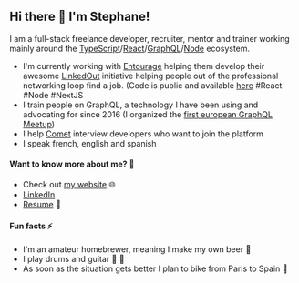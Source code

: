 ## Hi there 👋 I'm Stephane!

I am a full-stack freelance developer, recruiter, mentor and trainer working mainly around the [TypeScript](https://www.typescriptlang.org/)/[React](https://reactjs.org/)/[GraphQL](https://graphql.org/)/[Node](https://nodejs.org/) ecosystem.

- I'm currently working with [Entourage](https://www.entourage.social/) helping them develop their awesome [LinkedOut](https://www.linkedout.fr/) initiative helping people out of the professional networking loop find a job. (Code is public and available [here](https://github.com/ReseauEntourage/entourage-job) #React #Node #NextJS
- I train people on GraphQL, a technology I have been using and advocating for since 2016 (I organized the [first european GraphQL Meetup](https://www.meetup.com/fr-FR/GraphQL-Paris/events/231911562/))
- I help [Comet](https://www.comet.co/) interview developers who want to join the platform
- I speak french, english and spanish


#### Want to know more about me? 💬
- Check out [my website](https://stephane-ruhlmann.com) :globe_with_meridians:
- [LinkedIn](https://github.com/stephane-ruhlmann)
- [Resume](https://stephane-ruhlmann.com/resume.pdf) 📄

#### Fun facts ⚡
- I'm an amateur homebrewer, meaning I make my own beer :beer:
- I play drums and guitar :drum: :guitar:
- As soon as the situation gets better I plan to bike from Paris to Spain 🚴
